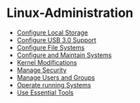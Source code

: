 Linux-Administration
=================

* [Configure Local Storage](configure-local-storage.md)
* [Configure USB 3.0 Support](configure-usb3.0-support.md)
* [Configure File Systems](create-and-configure-file-systems.md)
* [Configure and Maintain Systems](deploy-configure-and-maintain-systems.md)
* [Kernel Modifications](kernel-modification.md)
* [Manage Security](manage-security.md)
* [Manage Users and Groups](manage-users-and-groups.md)
* [Operate running Systems](operate-running-systems.md)
* [Use Essential Tools](understand-and-use-essential-tools.md)

